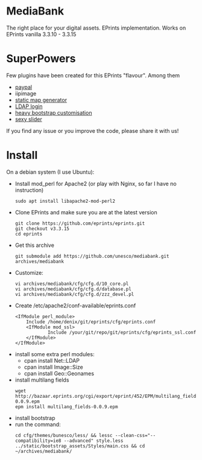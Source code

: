 # MediaBank
The right place for your digital assets.
EPrints implementation. Works on EPrints vanilla 3.3.10 - 3.3.15

# SuperPowers
Few plugins have been created for this EPrints "flavour". Among them

- [paypal](https://github.com/eprintsug/paypal)
- iipimage
- [static map generator](https://github.com/unesco/staticmap)
- [LDAP login](https://github.com/eprintsug/ldap_login)
- [heavy bootstrap customisation](https://github.com/eprintsug/bootstrap)
- [sexy slider](https://github.com/eprintsug/carousel/tree/bootstrap)

If you find any issue or you improve the code, please share it with us!

# Install
On a debian system (I use Ubuntu):

- Install mod_perl for Apache2 (or play with Nginx, so far I have no instruction)
    ```
    sudo apt install libapache2-mod-perl2
    ```
- Clone EPrints and make sure you are at the latest version
    ```
    git clone https://github.com/eprints/eprints.git
    git checkout v3.3.15
    cd eprints
    ```
- Get this archive
    ```
    git submodule add https://github.com/unesco/mediabank.git archives/mediabank
    ```
- Customize:
    ``` 
    vi archives/mediabank/cfg/cfg.d/10_core.pl
    vi archives/mediabank/cfg/cfg.d/database.pl
    vi archives/mediabank/cfg/cfg.d/zzz_devel.pl
    ```
- Create /etc/apache2/conf-available/eprints.conf
    ```
    <IfModule perl_module>
        Include /home/denix/git/eprints/cfg/eprints.conf
        <IfModule mod_ssl>
                Include /your/git/repo/git/eprints/cfg/eprints_ssl.conf
        </IfModule>
    </IfModule>
    ```
- install some extra perl modules:
    - cpan install Net::LDAP
    - cpan install Image::Size
    - cpan install Geo::Geonames
- install multilang fields
    ```
    wget http://bazaar.eprints.org/cgi/export/eprint/452/EPM/multilang_fields-0.0.9.epm
    epm install multilang_fields-0.0.9.epm
    ```
- install bootstrap
- run the command:
    ```
    cd cfg/themes/bunesco/less/ && lessc --clean-css="--compatibility=ie8 --advanced" style.less ../static/bootstrap_assets/Styles/main.css && cd ~/archives/mediabank/
    ```

